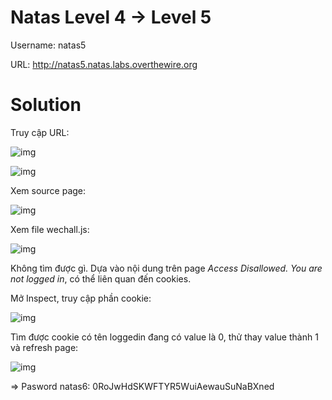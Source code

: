 # Natas Level 4 → Level 5

Username: natas5

URL: http://natas5.natas.labs.overthewire.org

# Solution

Truy cập URL:

![img](27)

![img](28)

Xem source page: 

![img](29)

Xem file wechall.js: 

![img](30)

Không tìm được gì. Dựa vào nội dung trên page *Access Disallowed. You are not logged in*, có thể liên quan đến cookies. 

Mở Inspect, truy cập phần cookie: 

![img](31)

Tìm được cookie có tên loggedin đang có value là 0, thử thay value thành 1 và refresh page: 

![img](32)

=> Pasword natas6: 0RoJwHdSKWFTYR5WuiAewauSuNaBXned

